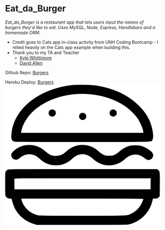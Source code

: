 # Eat_da_Burger

*Eat_da_Burger is a restaurant app that lets users input the names of burgers they'd like to eat. Uses MySQL, Node, Express, Handlebars and a homemade ORM.*

* Credit goes to Cats app in-class activity from UNH Coding Bootcamp - I relied heavily on the Cats app example when building this.
* Thank you to my TA and Teacher
    * [Kyle Whittimore](https://github.com/kylewhittemore)
    * [David Allen](https://github.com/doctorallen)

Github Repo: [Burgers](https://github.com/WilliamWhite86/eat_da_burger)

Heroku Deploy: [Burgers](http://lit-retreat-41832.herokuapp.com/)
![Burger Logo](/public/assets/img/burger.png)